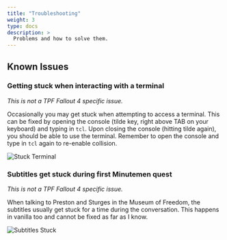 ```yaml
---
title: "Troubleshooting"
weight: 3
type: docs
description: >
  Problems and how to solve them.
---
```


## Known Issues

### Getting stuck when interacting with a terminal

*This is not a TPF Fallout 4 specific issue.*

Occasionally you may get stuck when attempting to access a terminal. This can be fixed by opening the console (tilde key, right above TAB on your keyboard) and typing in `tcl`. Upon closing the console (hitting tilde again), you should be able to use the terminal. Remember to open the console and type in `tcl` again to re-enable collision.

![Stuck Terminal](/Pictures/fallout/appendix/stuck-terminal.jpg)

### Subtitles get stuck during first Minutemen quest

*This is not a TPF Fallout 4 specific issue.*

When talking to Preston and Sturges in the Museum of Freedom, the subtitles usually get stuck for a time during the conversation. This happens in vanilla too and cannot be fixed as far as I know.

![Subtitles Stuck](/Pictures/fallout/appendix/subtitles-stuck.jpg)